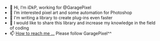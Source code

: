 - 👋 Hi, I’m iDkP, working for @GaragePixel
- 👀 I’m interested pixel art and some automation for Photoshop
- 🌱 I'm writing a library to create plug-ins even faster
- 💞️ I would like to share this library and increase my knowledge in the field of coding
- 📫 [How to reach me ...](https://www.facebook.com/GaragePixelOfficial/) Please follow GaragePixel^^

<!---
GaragePixel/GaragePixel is a ✨ special ✨ repository because its `README.md` (this file) appears on your GitHub profile.
You can click the Preview link to take a look at your changes.
--->
